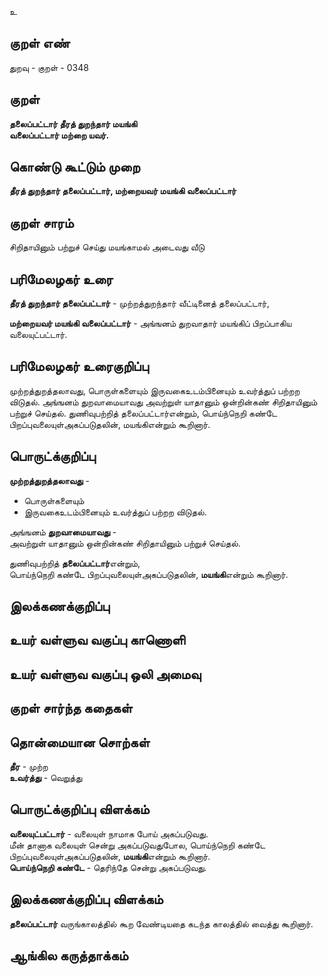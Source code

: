 உ

## குறள் எண் 

துறவு - குறள் - 0348  

## குறள் 

**தலைப்பட்டார் தீரத் துறந்தார் மயங்கி  
வலைப்பட்டார் மற்றை யவர்.**

## கொண்டு கூட்டும் முறை

**தீரத் துறந்தார் தலைப்பட்டார், மற்றையவர் மயங்கி வலைப்பட்டார்** 

## குறள் சாரம் 

சிறிதாயினும் பற்றுச் செய்து மயங்காமல் அடைவது வீடு   

## பரிமேலழகர் உரை

**தீரத் துறந்தார் தலைப்பட்டார்** - முற்றத்துறந்தார் வீட்டினைத் தலைப்பட்டார்,  

**மற்றையவர் மயங்கி வலைப்பட்டார்** - அங்ஙனம் துறவாதார் மயங்கிப் பிறப்பாகிய வலையுட்பட்டார்.

## பரிமேலழகர் உரைகுறிப்பு   

முற்றத்துறத்தலாவது, பொருள்களையும் இருவகைஉடம்பினையும் உவர்த்துப் பற்றற விடுதல். அங்ஙனம் துறவாமையாவது அவற்றுள் யாதானும் ஒன்றின்கண் சிறிதாயினும் பற்றுச் செய்தல். துணிவுபற்றித் தலைப்பட்டார்என்றும், பொய்ந்நெறி கண்டே பிறப்புவலையுள்அகப்படுதலின், மயங்கிஎன்றும் கூறினார்.    

## பொருட்க்குறிப்பு 

**முற்றத்துறத்தலாவது** -  
* பொருள்களையும்   
* இருவகைஉடம்பினையும் உவர்த்துப் பற்றற விடுதல்.    

அங்ஙனம் **துறவாமையாவது**  -  
அவற்றுள் யாதானும் ஒன்றின்கண் சிறிதாயினும் பற்றுச் செய்தல்.    

துணிவுபற்றித் **தலைப்பட்டார்**என்றும்,  
பொய்ந்நெறி கண்டே பிறப்புவலையுள்அகப்படுதலின், **மயங்கி**என்றும் கூறினார்.    

## இலக்கணக்குறிப்பு  


## உயர் வள்ளுவ வகுப்பு காணொளி


## உயர் வள்ளுவ வகுப்பு ஒலி அமைவு 

 
## குறள் சார்ந்த கதைகள் 


## தொன்மையான சொற்கள்

**தீர** - முற்ற     
**உவர்த்து** - வெறுத்து 

## பொருட்க்குறிப்பு விளக்கம்

**வலையுட்பட்டார்** - வலையுள் நாமாக போய் அகப்படுவது.     
மீன் தானாக வலையுள் சென்று அகப்படுவதுபோல, பொய்ந்நெறி கண்டே பிறப்புவலையுள்அகப்படுதலின், **மயங்கி**என்றும் கூறினார்.  
**பொய்ந்நெறி கண்டே** - தெரிந்தே சென்று அகப்படுவது.

## இலக்கணக்குறிப்பு விளக்கம்

**தலைப்பட்டார்** வருங்காலத்தில் கூற வேண்டியதை கடந்த காலத்தில் வைத்து கூறினார்.  

## ஆங்கில கருத்தாக்கம் 


